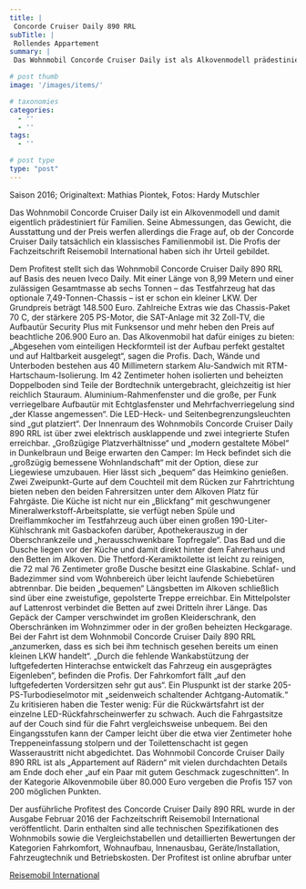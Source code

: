 ```yaml
---
title: |
 Concorde Cruiser Daily 890 RRL
subTitle: |
 Rollendes Appartement
summary: |
 Das Wohnmobil Concorde Cruiser Daily ist als Alkovenmodell prädestiniert für Familien. Die Abmessungen, das Gewicht, die Ausstattung und der Preis werfen die Frage auf, ob der Concorde Cruiser Daily ein klassisches Familienmobil ist. Die Profis der Fachzeitschrift Reisemobil International haben sich ihr Urteil gebildet.

# post thumb
image: '/images/items/'

# taxonomies
categories: 
  - ''
  - ''
tags:
  - ''

# post type
type: "post"
---
```


Saison 2016; Originaltext: Mathias Piontek, Fotos: Hardy Mutschler  

Das Wohnmobil Concorde Cruiser Daily ist ein Alkovenmodell und damit eigentlich prädestiniert für Familien. Seine Abmessungen, das Gewicht, die Ausstattung und der Preis werfen allerdings die Frage auf, ob der Concorde Cruiser Daily tatsächlich ein klassisches Familienmobil ist. Die Profis der Fachzeitschrift Reisemobil International haben sich ihr Urteil gebildet.  

Dem Profitest stellt sich das Wohnmobil Concorde Cruiser Daily 890 RRL auf Basis des neuen Iveco Daily. Mit einer Länge von 8,99 Metern und einer zulässigen Gesamtmasse ab sechs Tonnen – das Testfahrzeug hat das optionale 7,49-Tonnen-Chassis – ist er schon ein kleiner LKW. Der Grundpreis beträgt 148.500 Euro. Zahlreiche Extras wie das Chassis-Paket 70 C, der stärkere 205 PS-Motor, die SAT-Anlage mit 32 Zoll-TV, die Aufbautür Security Plus mit Funksensor und mehr heben den Preis auf beachtliche 206.900 Euro an. Das Alkovenmobil hat dafür einiges zu bieten: „Abgesehen vom einteiligen Heckformteil ist der Aufbau perfekt gestaltet und auf Haltbarkeit ausgelegt“, sagen die Profis. Dach, Wände und Unterboden bestehen aus 40 Millimetern starkem Alu-Sandwich mit RTM-Hartschaum-Isolierung. Im 42 Zentimeter hohen isolierten und beheizten Doppelboden sind Teile der Bordtechnik untergebracht, gleichzeitig ist hier reichlich Stauraum. Aluminium-Rahmenfenster und die große, per Funk verriegelbare Aufbautür mit Echtglasfenster und Mehrfachverriegelung sind „der Klasse angemessen“. Die LED-Heck- und Seitenbegrenzungsleuchten sind „gut platziert“. Der Innenraum des Wohnmobils Concorde Cruiser Daily 890 RRL ist über zwei elektrisch ausklappende und zwei integrierte Stufen erreichbar. „Großzügige Platzverhältnisse“ und „modern gestaltete Möbel“ in Dunkelbraun und Beige erwarten den Camper: Im Heck befindet sich die „großzügig bemessene Wohnlandschaft“ mit der Option, diese zur Liegewiese umzubauen. Hier lässt sich „bequem“ das Heimkino genießen. Zwei Zweipunkt-Gurte auf dem Couchteil mit dem Rücken zur Fahrtrichtung bieten neben den beiden Fahrersitzen unter dem Alkoven Platz für Fahrgäste. Die Küche ist nicht nur ein „Blickfang“ mit geschwungener Mineralwerkstoff-Arbeitsplatte, sie verfügt neben Spüle und Dreiflammkocher im Testfahrzeug auch über einen großen 190-Liter-Kühlschrank mit Gasbackofen darüber, Apothekerauszug in der Oberschrankzeile und „herausschwenkbare Topfregale“. Das Bad und die Dusche liegen vor der Küche und damit direkt hinter dem Fahrerhaus und den Betten im Alkoven. Die Thetford-Keramiktoilette ist leicht zu reinigen, die 72 mal 76 Zentimeter große Dusche besitzt eine Glaskabine. Schlaf- und Badezimmer sind vom Wohnbereich über leicht laufende Schiebetüren abtrennbar. Die beiden „bequemen“ Längsbetten im Alkoven schließlich sind über eine zweistufige, gepolsterte Treppe erreichbar. Ein Mittelpolster auf Lattenrost verbindet die Betten auf zwei Dritteln ihrer Länge. Das Gepäck der Camper verschwindet im großen Kleiderschrank, den Oberschränken im Wohnzimmer oder in der großen beheizten Heckgarage. Bei der Fahrt ist dem Wohnmobil Concorde Cruiser Daily 890 RRL „anzumerken, dass es sich bei ihm technisch gesehen bereits um einen kleinen LKW handelt“. „Durch die fehlende Wankabstützung der luftgefederten Hinterachse entwickelt das Fahrzeug ein ausgeprägtes Eigenleben“, befinden die Profis. Der Fahrkomfort fällt „auf den luftgefederten Vordersitzen sehr gut aus“. Ein Pluspunkt ist der starke 205-PS-Turbodieselmotor mit „seidenweich schaltender Achtgang-Automatik.“ Zu kritisieren haben die Tester wenig: Für die Rückwärtsfahrt ist der einzelne LED-Rückfahrscheinwerfer zu schwach. Auch die Fahrgastsitze auf der Couch sind für die Fahrt vergleichsweise unbequem. Bei den Eingangsstufen kann der Camper leicht über die etwa vier Zentimeter hohe Treppeneinfassung stolpern und der Toilettenschacht ist gegen Wasseraustritt nicht abgedichtet. Das Wohnmobil Concorde Cruiser Daily 890 RRL ist als „Appartement auf Rädern“ mit vielen durchdachten Details am Ende doch eher „auf ein Paar mit gutem Geschmack zugeschnitten“. In der Kategorie Alkovenmobile über 80.000 Euro vergeben die Profis 157 von 200 möglichen Punkten.   

Der ausführliche Profitest des Concorde Cruiser Daily 890 RRL wurde in der Ausgabe Februar 2016 der Fachzeitschrift Reisemobil International veröffentlicht. Darin enthalten sind alle technischen Spezifikationen des Wohnmobils sowie die Vergleichstabellen und detaillierten Bewertungen der Kategorien Fahrkomfort, Wohnaufbau, Innenausbau, Geräte/Installation, Fahrzeugtechnik und Betriebskosten. Der Profitest ist online abrufbar unter  

[Reisemobil International](http://reisemobil-international.de)  